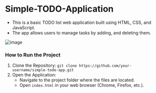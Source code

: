 # Simple-TODO-Application

- This is a basic TODO list web application built using HTML, CSS, and JavaScript. 
- The app allows users to manage tasks by adding, and deleting them.

![image](https://github.com/user-attachments/assets/5d54289b-1570-4a5e-8a4a-c0f9fe4ab94e)

### How to Run the Project
1. Clone the Repository: `git clone https://github.com/your-username/simple-todo-app.git`
2. Open the Application:
   - Navigate to the project folder where the files are located.
   - Open `index.html` in your web browser (Chrome, Firefox, etc.).
